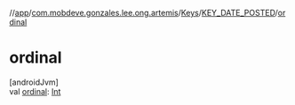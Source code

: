 //[app](../../../../index.md)/[com.mobdeve.gonzales.lee.ong.artemis](../../index.md)/[Keys](../index.md)/[KEY_DATE_POSTED](index.md)/[ordinal](ordinal.md)

# ordinal

[androidJvm]\
val [ordinal](ordinal.md): [Int](https://kotlinlang.org/api/latest/jvm/stdlib/kotlin/-int/index.html)
